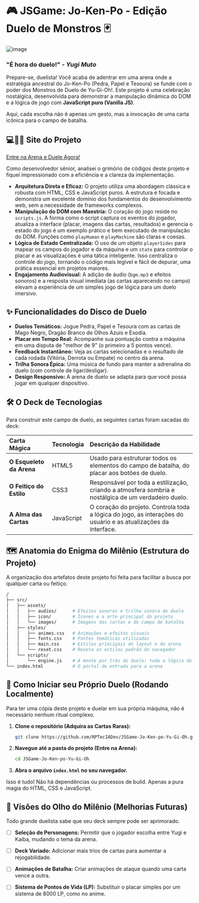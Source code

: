 # 🎮 JSGame: Jo-Ken-Po - Edição Duelo de Monstros 🃏
![image](https://github.com/RPTecDev/JSGame-Jo-Ken-po-Yu-Gi-Oh/assets/114440054/02d4fb7c-fc70-4740-9262-a2f8111f50ff)


### "É hora do duelo!" - _Yugi Muto_

Prepare-se, duelista! Você acaba de adentrar em uma arena onde a estratégia ancestral do Jo-Ken-Po (Pedra, Papel e Tesoura) se funde com o poder dos Monstros de Duelo de Yu-Gi-Oh!. Este projeto é uma celebração nostálgica, desenvolvida para demonstrar a manipulação dinâmica do DOM e a lógica de jogo com **JavaScript puro (Vanilla JS)**.

Aqui, cada escolha não é apenas um gesto, mas a invocação de uma carta icônica para o campo de batalha.

## 💻🔗📜 Site do Projeto
[Entre na Arena e Duele Agora!](https://rpteciadev.github.io/JSGame-Jo-Ken-po-Yu-Gi-Oh)

Como desenvolvedor sênior, analisei o grimório de códigos deste projeto e fiquei impressionado com a eficiência e a clareza da implementação.

-   **Arquitetura Direta e Eficaz:** O projeto utiliza uma abordagem clássica e robusta com HTML, CSS e JavaScript puros. A estrutura é focada e demonstra um excelente domínio dos fundamentos do desenvolvimento web, sem a necessidade de frameworks complexos.
-   **Manipulação do DOM com Maestria:** O coração do jogo reside no `scripts.js`. A forma como o script captura os eventos do jogador, atualiza a interface (placar, imagens das cartas, resultados) e gerencia o estado do jogo é um exemplo prático e bem executado de manipulação do DOM. Funções como `playHuman` e `playMachine` são claras e coesas.
-   **Lógica de Estado Centralizada:** O uso de um objeto `playerSides` para mapear os campos do jogador e da máquina e um `state` para controlar o placar e as visualizações é uma tática inteligente. Isso centraliza o controle do jogo, tornando o código mais legível e fácil de depurar, uma prática essencial em projetos maiores.
-   **Engajamento Audiovisual:** A adição de áudio (`bgm.mp3` e efeitos sonoros) e a resposta visual imediata (as cartas aparecendo no campo) elevam a experiência de um simples jogo de lógica para um duelo imersivo.

## ✨ Funcionalidades do Disco de Duelo

-   **Duelos Temáticos:** Jogue Pedra, Papel e Tesoura com as cartas de Mago Negro, Dragão Branco de Olhos Azuis e Exodia.
-   **Placar em Tempo Real:** Acompanhe sua pontuação contra a máquina em uma disputa de "melhor de 9" (o primeiro a 5 pontos vence).
-   **Feedback Instantâneo:** Veja as cartas selecionadas e o resultado de cada rodada (Vitória, Derrota ou Empate) no centro da arena.
-   **Trilha Sonora Épica:** Uma música de fundo para manter a adrenalina do duelo (com controle de ligar/desligar).
-   **Design Responsivo:** A arena de duelo se adapta para que você possa jogar em qualquer dispositivo.

## 🛠️ O Deck de Tecnologias

Para construir este campo de duelo, as seguintes cartas foram sacadas do deck:

| Carta Mágica      | Tecnologia   | Descrição da Habilidade                                                                                             |
| :---------------- | :----------- | :------------------------------------------------------------------------------------------------------------------ |
| **O Esqueleto da Arena** | HTML5        | Usado para estruturar todos os elementos do campo de batalha, do placar aos botões de duelo.              |
| **O Feitiço do Estilo** | CSS3         | Responsável por toda a estilização, criando a atmosfera sombria e nostálgica de um verdadeiro duelo.         |
| **A Alma das Cartas** | JavaScript   | O coração do projeto. Controla toda a lógica do jogo, as interações do usuário e as atualizações da interface. |

## 🗺️ Anatomia do Enigma do Milênio (Estrutura do Projeto)

A organização dos artefatos deste projeto foi feita para facilitar a busca por qualquer carta ou feitiço.

```bash
/
├── src/
│   ├── assets/
│   │   ├── audios/      # Efeitos sonoros e trilha sonora do duelo
│   │   ├── icon/        # Ícones e a arte principal do projeto
│   │   └── images/      # Imagens das cartas e do campo de batalha
│   ├── styles/
│   │   ├── animes.css   # Animações e efeitos visuais
│   │   ├── fonts.css    # Fontes temáticas utilizadas
│   │   ├── main.css     # Estilos principais do layout e da arena
│   │   └── reset.css    # Reseta os estilos padrão do navegador
│   └── scripts/
│       └── engine.js    # A mente por trás do duelo: toda a lógica do jogo
└── index.html           # O portal de entrada para a arena
```
## 🚀 Como Iniciar seu Próprio Duelo (Rodando Localmente)

Para ter uma cópia deste projeto e duelar em sua própria máquina, não é necessário nenhum ritual complexo.

1.  **Clone o repositório (Adquira as Cartas Raras):**
    ```bash
    git clone https://github.com/RPTecIADev/JSGame-Jo-Ken-po-Yu-Gi-Oh.git
    ```

2.  **Navegue até a pasta do projeto (Entre na Arena):**
    ```bash
    cd JSGame-Jo-Ken-po-Yu-Gi-Oh
    ```

3.  **Abra o arquivo `index.html` no seu navegador.**

Isso é tudo! Não há dependências ou processos de build. Apenas a pura magia do HTML, CSS e JavaScript.

## 🔮 Visões do Olho do Milênio (Melhorias Futuras)

Todo grande duelista sabe que seu deck sempre pode ser aprimorado.

- [ ] **Seleção de Personagens:** Permitir que o jogador escolha entre Yugi e Kaiba, mudando o tema da arena.
- [ ] **Deck Variado:** Adicionar mais trios de cartas para aumentar a rejogabilidade.
- [ ] **Animações de Batalha:** Criar animações de ataque quando uma carta vence a outra.
- [ ] **Sistema de Pontos de Vida (LP):** Substituir o placar simples por um sistema de 8000 LP, como no anime.







